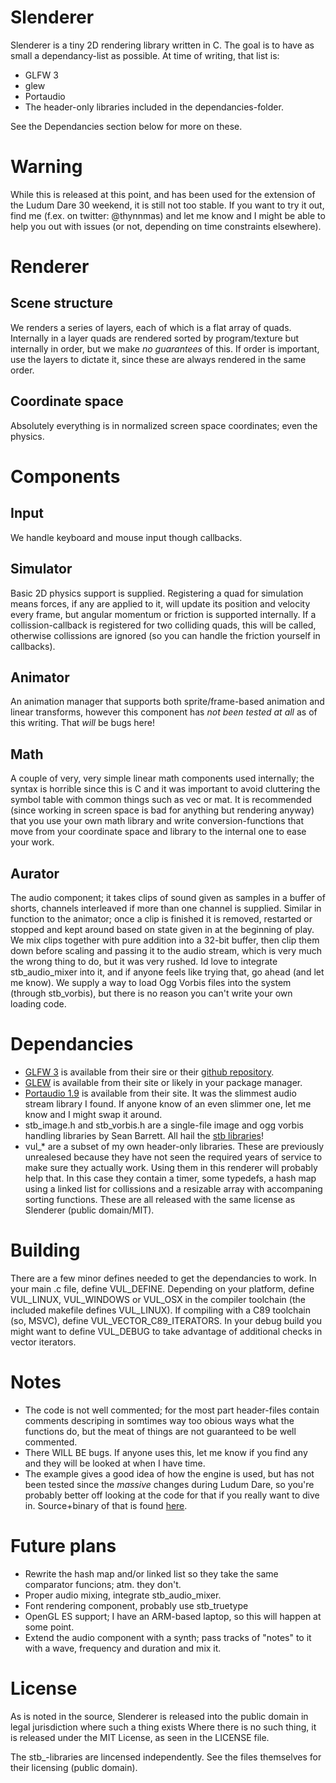 Slenderer
=========

Slenderer is a tiny 2D rendering library written in C. The goal is to have as small a dependancy-list as possible. At time of writing, that list is:

* GLFW 3
* glew
* Portaudio
* The header-only libraries included in the dependancies-folder.

See the Dependancies section below for more on these.

# Warning
While this is released at this point, and has been used for the extension of the Ludum Dare 30 weekend, it is still not too stable. If you want to try it out, find me (f.ex. on twitter: @thynnmas) and let me know and I might be able to help you out with issues (or not, depending on time constraints elsewhere).

# Renderer

## Scene structure

We renders a series of layers, each of which is a flat array of quads. Internally in a layer
quads are rendered sorted by program/texture but internally in order, but we make *no guarantees*
of this. If order is important, use the layers to dictate it, since these are always rendered in
the same order.

## Coordinate space

Absolutely everything is in normalized screen space coordinates; even the physics.

# Components

## Input

We handle keyboard and mouse input though callbacks.

## Simulator

Basic 2D physics support is supplied. Registering a quad for simulation means forces, if any are
applied to it, will update its position and velocity every frame, but angular momentum or friction
is supported internally. If a collission-callback is registered for two colliding quads, this will be
called, otherwise collissions are ignored (so you can handle the friction yourself in callbacks).

## Animator

An animation manager that supports both sprite/frame-based animation and linear transforms, however
this component has *not been tested at all* as of this writing. That *will* be bugs here!

## Math

A couple of very, very simple linear math components used internally; the syntax is horrible since this
is C and it was important to avoid cluttering the symbol table with common things such as vec or mat.
It is recommended (since working in screen space is bad for anything but rendering anyway) that you
use your own math library and write conversion-functions that move from your coordinate space and library
to the internal one to ease your work.

## Aurator

The audio component; it takes clips of sound given as samples in a buffer of shorts, channels interleaved if more than one channel is supplied. Similar in function to the animator; once a clip is finished it is removed, restarted or stopped and kept around based on state given in at the beginning of play.
We mix clips together with pure addition into a 32-bit buffer, then clip them down before scaling and passing it to the audio stream, which is very much the wrong thing to do, but it was very rushed. Id love to integrate stb\_audio\_mixer into it, and if anyone feels like trying that, go ahead (and let me know).
We supply a way to load Ogg Vorbis files into the system (through stb\_vorbis), but there is no reason you can't write your own loading code.

# Dependancies

* [GLFW 3](http://www.glfw.org/) is available from their sire or their [github repository](https://github.com/glfw/glfw).
* [GLEW](http://glew.sourceforge.net/) is available from their site or likely in your package manager.
* [Portaudio 1.9](http://portaudio.com/) is available from their site. It was the slimmest audio stream library I found. If anyone know of an even slimmer one, let me know and I might swap it around.
* stb_image.h and stb_vorbis.h are a single-file image and ogg vorbis handling libraries by Sean Barrett. All hail the [stb libraries](https://github.com/nothings/stb)!
* vul_* are a subset of my own header-only libraries. These are previously unrealesed because they have not
  seen the required years of service to make sure they actually work. Using them in this renderer will probably
  help that. In this case they contain a timer, some typedefs, a hash map using a linked list for collissions and a
  resizable array with accompaning sorting functions. These are all released with the same license as Slenderer
  (public domain/MIT).

# Building

There are a few minor defines needed to get the dependancies to work. In your main .c file, define VUL\_DEFINE.
Depending on your platform, define VUL\_LINUX, VUL\_WINDOWS or VUL\_OSX in the compiler toolchain (the included makefile
defines VUL_LINUX). If compiling with a C89 toolchain (so, MSVC), define VUL\_VECTOR\_C89\_ITERATORS. In your debug
build you might want to define VUL\_DEBUG to take advantage of additional checks in vector iterators.

# Notes

* The code is not well commented; for the most part header-files contain comments descriping in somtimes way too obious
  ways what the functions do, but the meat of things are not guaranteed to be well commented.
* There WILL BE bugs. If anyone uses this, let me know if you find any and they will be looked at when I have time.
* The example gives a good idea of how the engine is used, but has not been tested since the *massive* changes during Ludum Dare, so you're probably better off looking at the code for that if you really want to dive in. Source+binary of that is found [here](http://www.schmidx2.com/Code/LD30.zip).

# Future plans

* Rewrite the hash map and/or linked list so they take the same comparator funcions; atm. they don't.
* Proper audio mixing, integrate stb\_audio\_mixer.
* Font rendering component, probably use stb\_truetype
* OpenGL ES support; I have an ARM-based laptop, so this will happen at some point.
* Extend the audio component with a synth; pass tracks of "notes" to it with a wave, frequency and duration and mix it.

# License

As is noted in the source, Slenderer is released into the public domain in legal jurisdiction where such a thing exists
Where there is no such thing, it is released under the MIT License, as seen in the LICENSE file.

The stb\_-libraries are lincensed independently. See the files themselves for their licensing (public domain).
